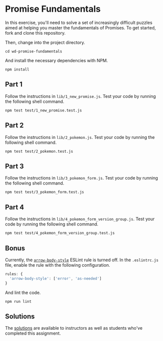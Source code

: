 # Promise Fundamentals

In this exercise, you'll need to solve a set of increasingly difficult puzzles aimed at helping you master the fundamentals of Promises. To get started, fork and clone this repository.

Then, change into the project directory.

```shell
cd wd-promise-fundamentals
```

And install the necessary dependencies with NPM.

```shell
npm install
```

## Part 1

Follow the instructions in `lib/1_new_promise.js`. Test your code by running the following shell command.

```shell
npm test test/1_new_promise.test.js
```

## Part 2

Follow the instructions in `lib/2_pokemon.js`. Test your code by running the following shell command.

```shell
npm test test/2_pokemon.test.js
```

## Part 3

Follow the instructions in `lib/3_pokemon_form.js`. Test your code by running the following shell command.

```shell
npm test test/3_pokemon_form.test.js
```

## Part 4

Follow the instructions in `lib/4_pokemon_form_version_group.js`. Test your code by running the following shell command.

```shell
npm test test/4_pokemon_form_version_group.test.js
```

## Bonus

Currently, the [`arrow-body-style`](http://eslint.org/docs/rules/arrow-body-style) ESLint rule is turned off. In the `.eslintrc.js` file, enable the rule with the following configuration.

```javascript
rules: {
  'arrow-body-style': ['error', 'as-needed']
}
```

And lint the code.

```shell
npm run lint
```

## Solutions

The [solutions](https://github.com/gSchool/wd-promise-fundamentals-solution) are available to instructors as well as students who've completed this assignment.
